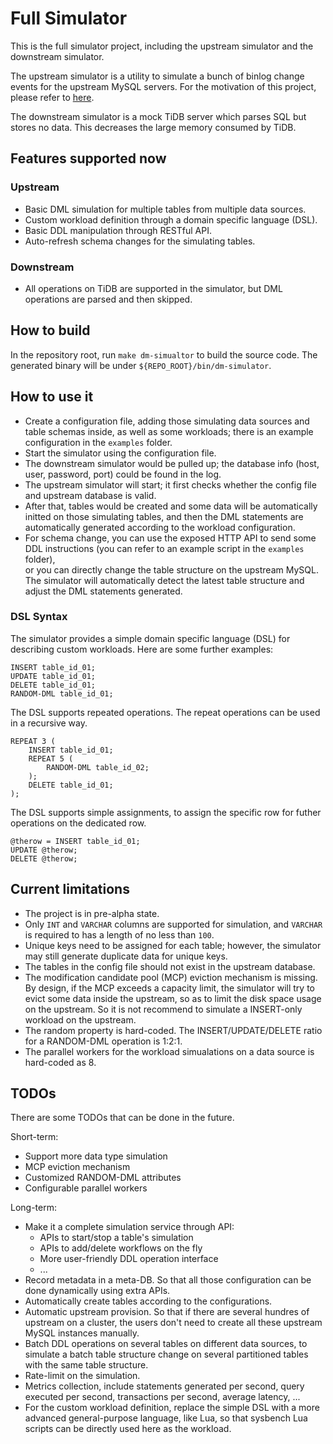 # Full Simulator

This is the full simulator project, including the upstream simulator and the downstream simulator.

The upstream simulator is a utility to simulate a bunch of binlog change events for the upstream MySQL servers.  For the motivation of this project, please refer to [here](https://github.com/pingcap/tiflow/issues/4835).

The downstream simulator is a mock TiDB server which parses SQL but stores no data. This decreases the large memory consumed by TiDB.

## Features supported now

### Upstream

* Basic DML simulation for multiple tables from multiple data sources.
* Custom workload definition through a domain specific language (DSL).
* Basic DDL manipulation through RESTful API.
* Auto-refresh schema changes for the simulating tables.

### Downstream
* All operations on TiDB are supported in the simulator, but DML operations are parsed and then skipped.

## How to build

In the repository root, run ``make dm-simualtor`` to build the source code.  The generated binary will be under `${REPO_ROOT}/bin/dm-simulator`.

## How to use it

* Create a configuration file, adding those simulating data sources and table schemas inside, as well as some workloads; there is an example configuration in the `examples` folder.
* Start the simulator using the configuration file.
* The downstream simulator would be pulled up; the database info (host, user, password, port) could be found in the log.
* The upstream simulator will start; it first checks whether the config file and upstream database is valid.
* After that, tables would be created and some data will be automatically initted on those simulating tables, and then the DML statements are automatically generated according to the workload configuration.
* For schema change, you can use the exposed HTTP API to send some DDL instructions (you can refer to an example script in the `examples` folder),  
  or you can directly change the table structure on the upstream MySQL.  The simulator will automatically detect the latest table structure and adjust the DML statements generated.

### DSL Syntax

The simulator provides a simple domain specific language (DSL) for describing custom workloads.  Here are some further examples:

```
INSERT table_id_01;
UPDATE table_id_01;
DELETE table_id_01;
RANDOM-DML table_id_01;
```

The DSL supports repeated operations.  The repeat operations can be used in a recursive way.
```
REPEAT 3 (
    INSERT table_id_01;
    REPEAT 5 (
        RANDOM-DML table_id_02;
    );
    DELETE table_id_01;
);
```

The DSL supports simple assignments, to assign the specific row for futher operations on the dedicated row.
```
@therow = INSERT table_id_01;
UPDATE @therow;
DELETE @therow;
```

## Current limitations

* The project is in pre-alpha state.
* Only ``INT`` and ``VARCHAR`` columns are supported for simulation, and ``VARCHAR`` is required to has a length of no less than ``100``.
* Unique keys need to be assigned for each table; however, the simulator may still generate duplicate data for unique keys.
* The tables in the config file should not exist in the upstream database.
* The modification candidate pool (MCP) eviction mechanism is missing.  By design, if the MCP exceeds a capacity limit, the simulator will try to evict some data inside the upstream, so as to limit the disk space usage on the upstream.  So it is not recommend to simulate a INSERT-only workload on the upstream.
* The random property is hard-coded.  The INSERT/UPDATE/DELETE ratio for a RANDOM-DML operation is 1:2:1.  
* The parallel workers for the workload simualations on a data source is hard-coded as 8.

## TODOs

There are some TODOs that can be done in the future.

Short-term:
* Support more data type simulation
* MCP eviction mechanism
* Customized RANDOM-DML attributes
* Configurable parallel workers

Long-term:
* Make it a complete simulation service through API:
    * APIs to start/stop a table's simulation
    * APIs to add/delete workflows on the fly
    * More user-friendly DDL operation interface
    * ...
* Record metadata in a meta-DB.  So that all those configuration can be done dynamically using extra APIs.
* Automatically create tables according to the configurations.
* Automatic upstream provision.  So that if there are several hundres of upstream on a cluster, the users don't need to create all these upstream MySQL instances manually.
* Batch DDL operations on several tables on different data sources, to simulate a batch table structure change on several partitioned tables with the same table structure.
* Rate-limit on the simulation.
* Metrics collection, include statements generated per second, query executed per second, transactions per second, average latency, ...
* For the custom workload definition, replace the simple DSL with a more advanced general-purpose language, like Lua, so that sysbench Lua scripts can be directly used here as the workload.
